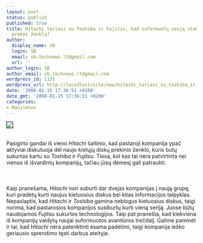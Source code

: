 ```yaml
---
layout: post
status: publish
published: true
title: Hitachi tariasi su Toshiba ir Fujitsu, kad suformuotų naują standžiojo disko
  prekės ženklą?
author:
  display_name: SB
  login: SB
  email: sb.technews.lt@gmail.com
  url: ''
author_login: SB
author_email: sb.technews.lt@gmail.com
wordpress_id: 1131
wordpress_url: http://localhost/site/new/hitachi_tariasi_su_toshiba_ir_fujitsu__kad_suformuotu_nauja_standziojo_disko_prekes_zenkla_/
date: '2008-01-15 17:36:51 +0200'
date_gmt: '2008-01-15 17:36:51 +0200'
categories:
- Naujienos
---
```

<div class="imgright"><img src="http://tbn0.google.com/images?q=tbn:NAhtIQQ7Zh46DM:http://www.aximax.nl/catalog/images/fabrikantenlogos/hitachi_logo.jpg" border="1"></div>
<p><br>Pasigirto gandai iš vieno <i>Hitachi</i> šaltinio, kad pastaroji kompanija ypač aktyviai diskutuoja dėl naujo kietųjų diskų prekinio ženklo, kuris butų sukurtas kartu su <i>Toshiba</i> ir <i>Fujitsu</i>. Tiesa, kol kas tai nėra patvirtinta nei vienos iš išvardintų kompanijų, tačiau jūsų dėmesį gali patraukti.<br />
<br><br />
<br>Kaip pranešama, <i>Hitachi</i> nori suburti dar dvejas kompanijas į naują grupę, kuri pradėtų kurti naujus kietuosius diskus bei kitas informacijos talpyklas. Nepaslaptis, kad <i>Hitachi</i> ir <i>Toshiba</i> gamina neblogus kietuosius diskus, taigi norima, kad pastarosios kompanijos susiburtų kurti vieną seriją. Juose būtų naudojamos <i>Fujitsu</i> sukurtos technologijos. Taip pat pranešta, kad kiekviena iš kompanijų valdytų naujai suformuotos avantiūros trečdalį. Galime paminėt ir tai, kad <i>Hitachi</i> nėra patenktinti esama padėtimi, taigi kompanija ieško geriausio sprendimo tęsti darbus ateityje.<br />
<br></p>
